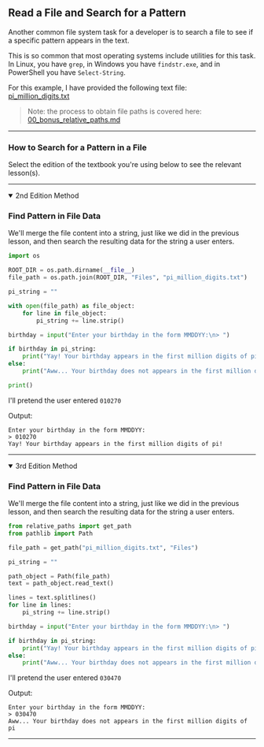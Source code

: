 ## Read a File and Search for a Pattern

Another common file system task for a developer is to search a file to see
if a specific pattern appears in the text.

This is so common that most operating systems include utilities for this task.
In Linux, you have `grep`, in Windows you have `findstr.exe`, and in PowerShell
you have `Select-String`.

For this example, I have provided the following text file:  
[pi_million_digits.txt](./Files/pi_million_digits.txt)

> Note: the process to obtain file paths is covered here:  
> [00_bonus_relative_paths.md](./00_bonus_relative_paths.md)

---

### How to Search for a Pattern in a File

Select the edition of the textbook you're using below to see the relevant
lesson(s).

---

<details open>
<summary>2nd Edition Method</summary>

### Find Pattern in File Data

We'll merge the file content into a string, just like we did in the previous
lesson, and then search the resulting data for the string a user enters.

```python
import os

ROOT_DIR = os.path.dirname(__file__)
file_path = os.path.join(ROOT_DIR, "Files", "pi_million_digits.txt")

pi_string = ""

with open(file_path) as file_object:
    for line in file_object:
        pi_string += line.strip()

birthday = input("Enter your birthday in the form MMDDYY:\n> ")

if birthday in pi_string:
    print("Yay! Your birthday appears in the first million digits of pi!")
else:
    print("Aww... Your birthday does not appears in the first million digits of pi.")

print()
```

I'll pretend the user entered `010270`

Output:

```
Enter your birthday in the form MMDDYY:
> 010270
Yay! Your birthday appears in the first million digits of pi!
```

</details>

---

<details open>
<summary>3rd Edition Method</summary>

### Find Pattern in File Data

We'll merge the file content into a string, just like we did in the previous
lesson, and then search the resulting data for the string a user enters.

```python
from relative_paths import get_path
from pathlib import Path

file_path = get_path("pi_million_digits.txt", "Files")

pi_string = ""

path_object = Path(file_path)
text = path_object.read_text()

lines = text.splitlines()
for line in lines:
    pi_string += line.strip()

birthday = input("Enter your birthday in the form MMDDYY:\n> ")

if birthday in pi_string:
    print("Yay! Your birthday appears in the first million digits of pi!")
else:
    print("Aww... Your birthday does not appears in the first million digits of pi.")
```

I'll pretend the user entered `030470`

Output:

```
Enter your birthday in the form MMDDYY:
> 030470
Aww... Your birthday does not appears in the first million digits of pi
```

</details>

---
